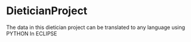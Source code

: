 # DieticianProject
The data in this dietician project can be translated to any language using PYTHON In  ECLIPSE
